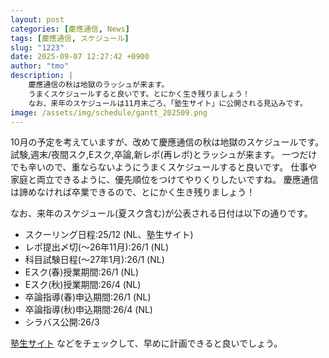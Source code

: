 ```yaml
---
layout: post
categories: [慶應通信, News]
tags: [慶應通信, スケジュール]
slug: "1223"
date: 2025-09-07 12:27:42 +0900
author: "tmo"
description: |
    慶應通信の秋は地獄のラッシュが来ます。
    うまくスケジュールすると良いです。とにかく生き残りましょう！
    なお、来年のスケジュールは11月末ごろ、「塾生サイト」に公開される見込みです。
image: /assets/img/schedule/gantt_202509.png
---
```

10月の予定を考えていますが、改めて慶應通信の秋は地獄のスケジュールです。
試験,週末/夜間スク,Eスク,卒論,新レポ(再レポ)とラッシュが来ます。
一つだけでも辛いので、重ならないようにうまくスケジュールすると良いです。
仕事や家庭と両立できるように、優先順位をつけてやりくりしたいですね。
慶應通信は諦めなければ卒業できるので、とにかく生き残りましょう！

なお、来年のスケジュール(夏スク含む)が公表される日付は以下の通りです。

* スクーリング日程:25/12 (NL、塾生サイト)
* レポ提出〆切(〜26年11月):26/1 (NL)
* 科目試験日程(〜27年1月):26/1 (NL)
* Eスク(春)授業期間:26/1 (NL)
* Eスク(秋)授業期間:26/4 (NL)
* 卒論指導(春)申込期間:26/1 (NL)
* 卒論指導(秋)申込期間:26/4 (NL)
* シラバス公開:26/3

[塾生サイト](https://www.students.keio.ac.jp/com/class/schedule/academic-calendar.html)
などをチェックして、早めに計画できると良いでしょう。

